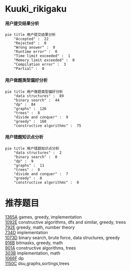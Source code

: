 # Kuuki_rikigaku

<!-- tabs:start -->



#### **用户提交结果分析**

```mermaid
pie title 用户提交结果分析
    "Accepted" :  22
    "Rejected" :  0
    "Wrong answer" :  9
    "Runtime error" :  0
    "Time limit exceeded" :  1
    "Memory limit exceeded" :  0
    "Compilation error" :  3
    "Partial" :  0
```

#### **用户做题类型偏好分析**

```mermaid
pie title 用户做题类型偏好分析
    "data structures" :  89
    "binary search" :  44
    "dp" :  84
    "graphs" :  126
    "trees" :  8
    "divide and conquer" :  9
    "greedy" :  160
    "constructive algorithms" :  75
```
#### **用户错题知识点分析**

```mermaid
pie title 用户错题知识点分析
    "data structures" :  2
    "binary search" :  0
    "dp" :  9
    "graphs" :  11
    "trees" :  0
    "divide and conquer" :  7
    "greedy" :  0
    "constructive algorithms" :  0
```



<!-- tabs:end -->
# 推荐题目
[1365A](https://codeforces.com/contest/1365/problem/A)		games,
                        greedy,
                        implementation		  
[1092E](https://codeforces.com/contest/1092/problem/E)		constructive algorithms,
                        dfs and similar,
                        greedy,
                        trees		  
[792E](https://codeforces.com/contest/792/problem/E)		greedy,
                        math,
                        number theory		  
[734D](https://codeforces.com/contest/734/problem/D)		implementation		  
[1073D](https://codeforces.com/contest/1073/problem/D)		binary search,
                        brute force,
                        data structures,
                        greedy		  
[916B](https://codeforces.com/contest/916/problem/B)		bitmasks,
                        greedy,
                        math		  
[901A](https://codeforces.com/contest/901/problem/A)		constructive algorithms,
                        trees		  
[303B](https://codeforces.com/contest/303/problem/B)		implementation,
                        math		  
[1066F](https://codeforces.com/contest/1066/problem/F)		dp		  
[1150C](https://codeforces.com/contest/1150/problem/C)		dsu,graphs,sortings,trees		  
